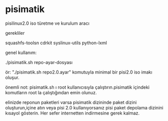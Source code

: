 # pisimatik
pisilinux2.0 iso türetme ve kurulum aracı

gerekliler

squashfs-toolsn
cdrkit
syslinux-utils
python-lxml

genel kullanım:

./pisimatik.sh repo-ayar-dosyası

ör: "./pisimatik.sh repo2.0.ayar" komutuyla minimal bir pisi2.0 iso imakı oluşur.


önemli not:
pisimatik.sh ı root kullanıcısıyla çalıştırın.pisimatik içindeki komutların root la çalıştığından emin olunuz.

elinizde reponun paketleri varsa pisimatik dizininde paket dizini oluşturun,içine atın veya pisi 2.0 kullanıyorsanız pisi paket depolama dizinini kısayol gösterin. 
Her sefer internetten indirmesine gerek kalmaz. 
